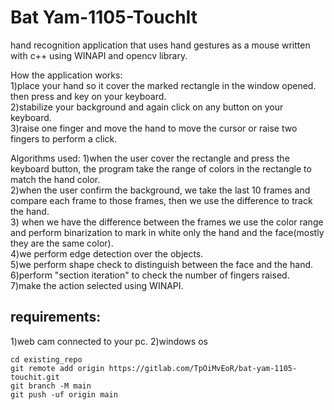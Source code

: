 # Bat Yam-1105-TouchIt

hand recognition application that uses hand gestures as a mouse
written with c++ using WINAPI and opencv library.

How the application works:  
1)place your hand so it cover the marked rectangle in the window opened.  
then press and key on your keyboard.  
2)stabilize your background and again click on any button on your keyboard.  
3)raise one finger and move the hand to move the cursor or raise two fingers to perform a click.  

Algorithms used:
1)when the user cover the rectangle and press the keyboard button, the program take the range of colors in the rectangle to match the hand color.  
2)when the user confirm the background, we take the last 10  frames and compare each frame to those frames, then we use the difference to track the hand.  
3) when we have the difference between the frames we use the color range and perform binarization to mark in white only the hand and the face(mostly they are the same color).  
4)we perform edge detection over the objects.  
5)we perform shape check to distinguish between the face and the hand.  
6)perform "section iteration" to check the number of fingers raised.  
7)make the action selected using WINAPI.  

## requirements:
1)web cam connected to your pc.
2)windows os



```
cd existing_repo
git remote add origin https://gitlab.com/TpOiMvEoR/bat-yam-1105-touchit.git
git branch -M main
git push -uf origin main
```


